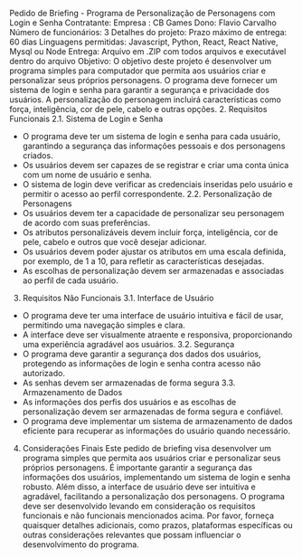 Pedido de Briefing - Programa de 
Personalização de Personagens com 
Login e Senha
Contratante:
Empresa : CB Games
Dono: Flavio Carvalho
Número de funcionários: 3
Detalhes do projeto:
Prazo máximo de entrega: 60 dias
Linguagens permitidas: Javascript, Python, React, 
React Native, Mysql ou Node
Entrega: Arquivo em .ZIP com todos arquivos e executável dentro do arquivo
Objetivo:
O objetivo deste projeto é desenvolver um programa simples para computador que permita 
aos usuários criar e personalizar seus próprios personagens. O programa deve fornecer um 
sistema de login e senha para garantir a segurança e privacidade dos usuários. A 
personalização do personagem incluirá características como força, inteligência, cor de pele, 
cabelo e outras opções.
2. Requisitos Funcionais
2.1. Sistema de Login e Senha
- O programa deve ter um sistema de login e senha para cada usuário, garantindo a segurança 
das informações pessoais e dos personagens criados.
- Os usuários devem ser capazes de se registrar e criar uma conta única com um nome de 
usuário e senha.
- O sistema de login deve verificar as credenciais inseridas pelo usuário e permitir o acesso ao 
perfil correspondente.
2.2. Personalização de Personagens
- Os usuários devem ter a capacidade de personalizar seu personagem de acordo com suas 
preferências.
- Os atributos personalizáveis devem incluir força, inteligência, cor de pele, cabelo e outros 
que você desejar adicionar.
- Os usuários devem poder ajustar os atributos em uma escala definida, por exemplo, de 1 a 
10, para refletir as características desejadas.
- As escolhas de personalização devem ser armazenadas e associadas ao perfil de cada usuário.
3. Requisitos Não Funcionais
3.1. Interface de Usuário
- O programa deve ter uma interface de usuário intuitiva e fácil de usar, permitindo uma 
navegação simples e clara.
- A interface deve ser visualmente atraente e responsiva, proporcionando uma experiência 
agradável aos usuários.
3.2. Segurança
- O programa deve garantir a segurança dos dados dos usuários, protegendo as informações de 
login e senha contra acesso não autorizado.
- As senhas devem ser armazenadas de forma segura
3.3. Armazenamento de Dados
- As informações dos perfis dos usuários e as escolhas de personalização devem ser 
armazenadas de forma segura e confiável.
- O programa deve implementar um sistema de armazenamento de dados eficiente para 
recuperar as informações do usuário quando necessário.
4. Considerações Finais
Este pedido de briefing visa desenvolver um programa simples que permita aos usuários criar e 
personalizar seus próprios personagens. É importante garantir a segurança das informações 
dos usuários, implementando um sistema de login e senha robusto. Além disso, a interface de 
usuário deve ser intuitiva e agradável, facilitando a personalização dos personagens. O 
programa deve ser desenvolvido levando em consideração os requisitos funcionais e não 
funcionais mencionados acima.
Por favor, forneça quaisquer detalhes adicionais, como prazos, plataformas específicas ou 
outras considerações relevantes que possam influenciar o desenvolvimento do programa.